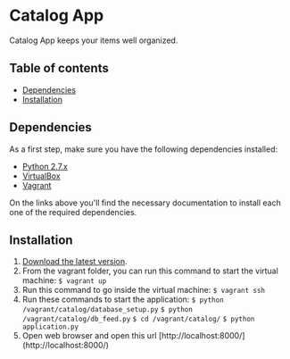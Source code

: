 # Catalog App

Catalog App keeps your items well organized.

## Table of contents

- [Dependencies](#dependencies)
- [Installation](#installation)

## Dependencies
As a first step, make sure you have the following dependencies installed:
- [Python 2.7.x](https://www.python.org/downloads/)
- [VirtualBox](https://www.virtualbox.org/wiki/Downloads)
- [Vagrant](https://www.vagrantup.com/downloads.html)

On the links above you'll find the necessary documentation to install each one of the required dependencies.

## Installation

1. [Download the latest version](https://github.com/jlulloav/catalog-app/archive/master.zip).
2. From the vagrant folder, you can run this command to start the virtual machine:
```$ vagrant up```
3. Run this command to go inside the virtual machine:
```$ vagrant ssh```
5. Run these commands to start the application:
```$ python /vagrant/catalog/database_setup.py```
```$ python /vagrant/catalog/db_feed.py```
```$ cd /vagrant/catalog/```
```$ python application.py```
6. Open web browser and open this url [http://localhost:8000/] (http://localhost:8000/)